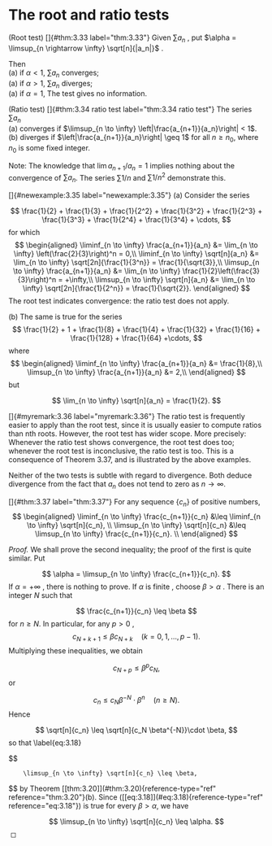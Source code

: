 # The root and ratio tests

<!-- ::: thm -->
(Root test) []{#thm:3.33 label="thm:3.33"} Given $\sum a_n$ , put
$\alpha = \limsup_{n \rightarrow \infty} \sqrt[n]{|a_n|}$ .

Then\
(a) if $\alpha < 1$, $\sum a_n$ converges;\
(a) if $\alpha > 1$, $\sum a_n$ diverges;\
(a) if $\alpha = 1$, The test gives no information.
<!-- ::: -->

<!-- ::: thm -->
(Ratio test) []{#thm:3.34 ratio test label="thm:3.34 ratio test"} The
series $\sum a_n$\
(a) converges if
$\limsup_{n \to \infty} \left|\frac{a_{n+1}}{a_n}\right| < 1$.\
(b) diverges if $\left|\frac{a_{n+1}}{a_n}\right| \geq 1$ for all
$n \geq n_0$, where $n_0$ is some fixed integer.
<!-- ::: -->

Note: The knowledge that $\lim a_{n+1}/a_n = 1$ implies nothing about
the convergence of $\sum a_n$. The series $\sum 1/n$ and $\sum 1/n^2$
demonstrate this.

<!-- ::: newexample -->
[]{#newexample:3.35 label="newexample:3.35"} (a) Consider the series

$$
\frac{1}{2} 
        + \frac{1}{3}
        + \frac{1}{2^2}
        + \frac{1}{3^2}
        + \frac{1}{2^3}
        + \frac{1}{3^3}
        + \frac{1}{2^4}
        + \frac{1}{3^4}
        + \cdots,
$$
 for which 
$$
\begin{aligned}
        \liminf_{n \to \infty} \frac{a_{n+1}}{a_n} 
        &= \lim_{n \to \infty} \left(\frac{2}{3}\right)^n = 0,\\
        \liminf_{n \to \infty} \sqrt[n]{a_n} 
        &= \lim_{n \to \infty} \sqrt[2n]{\frac{1}{3^n}} = \frac{1}{\sqrt{3}},\\
        \limsup_{n \to \infty} \frac{a_{n+1}}{a_n} 
        &= \lim_{n \to \infty} \frac{1}{2}\left(\frac{3}{3}\right)^n = +\infty,\\
        \limsup_{n \to \infty} \sqrt[n]{a_n} 
        &= \lim_{n \to \infty} \sqrt[2n]{\frac{1}{2^n}} = \frac{1}{\sqrt{2}}.
    \end{aligned}
$$
 The root test indicates convergence: the ratio test
does not apply.

\(b\) The same is true for the series 
$$
\frac{1}{2} + 1 
        + \frac{1}{8}
        + \frac{1}{4}
        + \frac{1}{32}
        + \frac{1}{16}
        + \frac{1}{128}
        + \frac{1}{64}
        +\cdots,
$$
 where 
$$
\begin{aligned}
        \liminf_{n \to \infty} \frac{a_{n+1}}{a_n} &= \frac{1}{8},\\
        \limsup_{n \to \infty} \frac{a_{n+1}}{a_n} &= 2,\\
    \end{aligned}
$$
 but

$$
\lim_{n \to \infty} \sqrt[n]{a_n} = \frac{1}{2}.
$$

<!-- ::: -->

<!-- ::: myremark -->
[]{#myremark:3.36 label="myremark:3.36"} The ratio test is frequently
easier to apply than the root test, since it is usually easier to
compute ratios than nth roots. However, the root test has wider scope.
More precisely: Whenever the ratio test shows convergence, the root test
does too; whenever the root test is inconclusive, the ratio test is too.
This is a consequence of Theorem 3.37, and is illustrated by the above
examples.

Neither of the two tests is subtle with regard to divergence. Both
deduce divergence from the fact that $a_n$ does not tend to zero as
$n \rightarrow \infty$.
<!-- ::: -->

<!-- ::: thm -->
[]{#thm:3.37 label="thm:3.37"} For any sequence $\{c_n\}$ of
positive numbers, 
$$
\begin{aligned}
        \liminf_{n \to \infty} \frac{c_{n+1}}{c_n} &\leq 
        \liminf_{n \to \infty} \sqrt[n]{c_n}, \\
        \limsup_{n \to \infty} \sqrt[n]{c_n} &\leq
        \limsup_{n \to \infty} \frac{c_{n+1}}{c_n}. \\
    \end{aligned}
$$

<!-- ::: -->

<!-- ::: proof -->
*Proof.* We shall prove the second inequality; the proof of the first is
quite similar. Put

$$
\alpha = \limsup_{n \to \infty} \frac{c_{n+1}}{c_n}.
$$
 If
$\alpha = +\infty$ , there is nothing to prove. If $\alpha$ is finite ,
choose $\beta > \alpha$ . There is an integer $N$ such that

$$
\frac{c_{n+1}}{c_n} \leq \beta
$$
 for $n \geq N$. In particular, for
any $p > 0$ , 
$$
c_{N+k+1} \leq \beta c_{N+k} \quad
        (k=0,1,\dots,p-1).
$$
 Multiplying these inequalities, we obtain

$$
c_{N+p} \leq \beta^p c_N,
$$
 or

$$
c_n \leq c_N \beta^{-N}\cdot \beta^n \quad (n \geq N).
$$
 Hence

$$
\sqrt[n]{c_n} \leq
        \sqrt[n]{c_N \beta^{-N}}\cdot \beta,
$$
 so that 
\label{eq:3.18}

$$

        \limsup_{n \to \infty} \sqrt[n]{c_n} \leq \beta,
$$
 by Theorem
\[\[thm:3.20\]](#thm:3.20){reference-type="ref" reference="thm:3.20"}(b).
Since (\[\[eq:3.18\]](#eq:3.18){reference-type="ref"
reference="eq:3.18"}) is true for every $\beta > \alpha$, we have

$$
\limsup_{n \to \infty} 
        \sqrt[n]{c_n} \leq \alpha.
$$
 ◻
<!-- ::: -->

